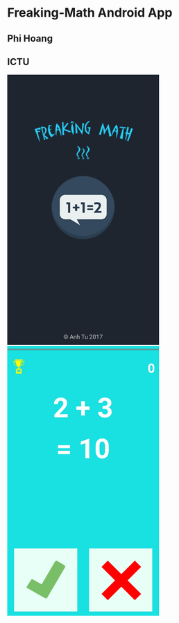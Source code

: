 # Freaking-Math Android App
## Phi Hoang
## ICTU
<img src="https://github.com/doananhtu/Freaking-Math/blob/master/Screenshot_20170220-161348.jpg?raw=true" width="350">
<img src="https://github.com/doananhtu/Freaking-Math/blob/master/Screenshot_20170220-161417.jpg?raw=true" width="350">
